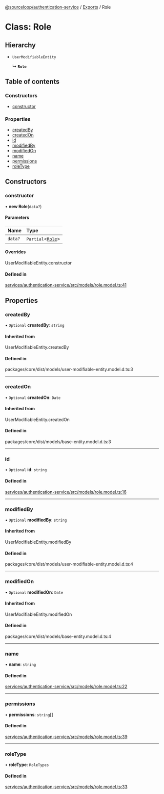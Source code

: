 [@sourceloop/authentication-service](../README.md) / [Exports](../modules.md) / Role

# Class: Role

## Hierarchy

- `UserModifiableEntity`

  ↳ **`Role`**

## Table of contents

### Constructors

- [constructor](Role.md#constructor)

### Properties

- [createdBy](Role.md#createdby)
- [createdOn](Role.md#createdon)
- [id](Role.md#id)
- [modifiedBy](Role.md#modifiedby)
- [modifiedOn](Role.md#modifiedon)
- [name](Role.md#name)
- [permissions](Role.md#permissions)
- [roleType](Role.md#roletype)

## Constructors

### constructor

• **new Role**(`data?`)

#### Parameters

| Name | Type |
| :------ | :------ |
| `data?` | `Partial`<[`Role`](Role.md)\> |

#### Overrides

UserModifiableEntity.constructor

#### Defined in

[services/authentication-service/src/models/role.model.ts:41](https://github.com/sourcefuse/loopback4-microservice-catalog/blob/b93c60ac7/services/authentication-service/src/models/role.model.ts#L41)

## Properties

### createdBy

• `Optional` **createdBy**: `string`

#### Inherited from

UserModifiableEntity.createdBy

#### Defined in

packages/core/dist/models/user-modifiable-entity.model.d.ts:3

___

### createdOn

• `Optional` **createdOn**: `Date`

#### Inherited from

UserModifiableEntity.createdOn

#### Defined in

packages/core/dist/models/base-entity.model.d.ts:3

___

### id

• `Optional` **id**: `string`

#### Defined in

[services/authentication-service/src/models/role.model.ts:16](https://github.com/sourcefuse/loopback4-microservice-catalog/blob/b93c60ac7/services/authentication-service/src/models/role.model.ts#L16)

___

### modifiedBy

• `Optional` **modifiedBy**: `string`

#### Inherited from

UserModifiableEntity.modifiedBy

#### Defined in

packages/core/dist/models/user-modifiable-entity.model.d.ts:4

___

### modifiedOn

• `Optional` **modifiedOn**: `Date`

#### Inherited from

UserModifiableEntity.modifiedOn

#### Defined in

packages/core/dist/models/base-entity.model.d.ts:4

___

### name

• **name**: `string`

#### Defined in

[services/authentication-service/src/models/role.model.ts:22](https://github.com/sourcefuse/loopback4-microservice-catalog/blob/b93c60ac7/services/authentication-service/src/models/role.model.ts#L22)

___

### permissions

• **permissions**: `string`[]

#### Defined in

[services/authentication-service/src/models/role.model.ts:39](https://github.com/sourcefuse/loopback4-microservice-catalog/blob/b93c60ac7/services/authentication-service/src/models/role.model.ts#L39)

___

### roleType

• **roleType**: `RoleTypes`

#### Defined in

[services/authentication-service/src/models/role.model.ts:33](https://github.com/sourcefuse/loopback4-microservice-catalog/blob/b93c60ac7/services/authentication-service/src/models/role.model.ts#L33)
